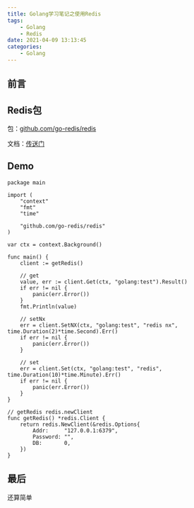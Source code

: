```yaml
---
title: Golang学习笔记之使用Redis
tags:
    - Golang
    - Redis
date: 2021-04-09 13:13:45
categories:
    - Golang
---
```

## 前言

## Redis包

包：[github.com/go-redis/redis](https://github.com/go-redis/redis)

文档：[传送门](https://pkg.go.dev/github.com/go-redis/redis/v8)

## Demo

```golang
package main

import (
    "context"
    "fmt"
    "time"

    "github.com/go-redis/redis"
)

var ctx = context.Background()

func main() {
    client := getRedis()

    // get
    value, err := client.Get(ctx, "golang:test").Result()
    if err != nil {
        panic(err.Error())
    }
    fmt.Println(value)

    // setNx
    err = client.SetNX(ctx, "golang:test", "redis nx", time.Duration(2)*time.Second).Err()
    if err != nil {
        panic(err.Error())
    }

    // set
    err = client.Set(ctx, "golang:test", "redis", time.Duration(10)*time.Minute).Err()
    if err != nil {
        panic(err.Error())
    }
}

// getRedis redis.newClient
func getRedis() *redis.Client {
    return redis.NewClient(&redis.Options{
        Addr:     "127.0.0.1:6379",
        Password: "",
        DB:       0,
    })
}
```

## 最后

还算简单